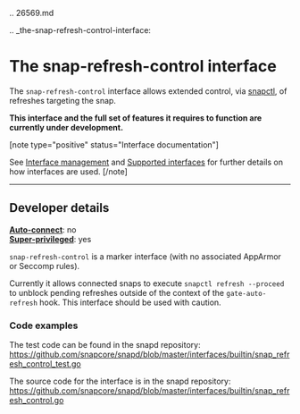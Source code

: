 .. 26569.md

.. _the-snap-refresh-control-interface:

# The snap-refresh-control interface

The `snap-refresh-control` interface allows extended control, via [snapctl](https://snapcraft.io/docs/using-the-snapctl-tool), of refreshes targeting the snap.

**This interface and the full set of features it requires to function are currently under development.**

[note type="positive" status="Interface documentation"]

See [Interface management](interface-management.md) and [Supported interfaces](supported-interfaces.md) for further details on how interfaces are used.
[/note]

---

<h2 id='heading--dev-details'>Developer details </h2>

**[Auto-connect](interface-management.md#heading--auto-connections)**: no</br>
**[Super-privileged](super-privileged-interfaces.md)**: yes</br>

`snap-refresh-control` is a marker interface  (with no associated AppArmor or Seccomp rules).

Currently it allows connected snaps to execute `snapctl refresh --proceed` to unblock pending refreshes outside of the context of the `gate-auto-refresh` hook. This interface should be used with caution.

### Code examples

The test code can be found in the snapd repository: https://github.com/snapcore/snapd/blob/master/interfaces/builtin/snap_refresh_control_test.go

The source code for the interface is in the snapd repository: https://github.com/snapcore/snapd/blob/master/interfaces/builtin/snap_refresh_control.go